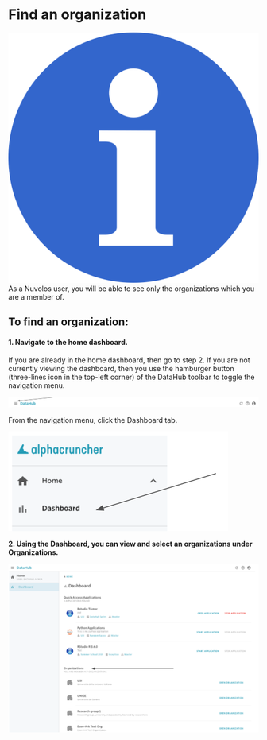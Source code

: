# Find an organization

![](../../.gitbook/assets/info_simple.svg.png)As a Nuvolos user, you will be able to see only the organizations which you are a member of.

## To find an organization:

#### 1. Navigate to the home dashboard.

If you are already in the home dashboard, then go to step 2. If you are not currently viewing the dashboard, then you use the hamburger button \(three-lines icon in the top-left corner\) of the DataHub toolbar to toggle the navigation menu.

![](../../.gitbook/assets/screen-shot-2019-09-25-at-3.05.33-pm-2.png)

 From the navigation menu, click the Dashboard tab.

![](../../.gitbook/assets/screen-shot-2019-09-25-at-3.07.32-pm-2.png)

**2. Using the Dashboard, you can view and select an organizations under Organizations.**

![](../../.gitbook/assets/screen-shot-2019-09-25-at-3.10.48-pm-2.png)




